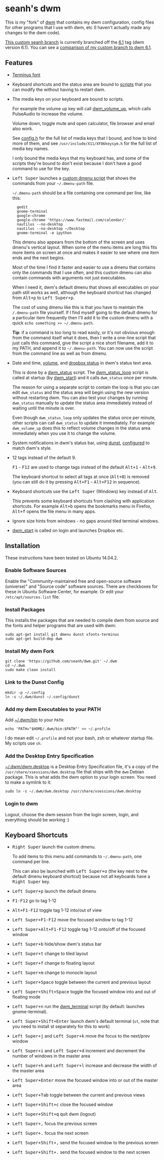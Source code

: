 seanh's dwm
===========

This is my "fork" of [dwm](http://dwm.suckless.org/) that contains my dwm
configuration, config files for other programs that I use with dwm, etc
(I haven't actually made any changes to the dwm code).

[This custom seanh branch](https://github.com/seanh/dwm/tree/seanh) is
currently branched off the [6.1](https://github.com/seanh/dwm/releases/tag/6.1)
tag (dwm version 6.1). You can see a
[comparison of my custom branch to dwm 6.1](https://github.com/seanh/dwm/compare/6.1...seanh).


Features
--------

- [Terminus font](http://terminus-font.sourceforge.net/)

- Keyboard shortcuts and the status area are bound to [scripts](bin) that you
  can modify the without having to restart dwm.

- The media keys on your keyboard are bound to scripts.

  For example the volume up key will call [dwm_volume_up](bin/dwm_volume_up),
  which calls PulseAudio to increase the volume.

  Volume down, toggle mute and open calculator, file browser and email also
  work. 

  See [config.h](config.h) for the full list of media keys that I bound, and
  how to bind more of them, and see `/usr/include/X11/XF86keysym.h` for the
  full list of media key names.

  I only bound the media keys that my keyboard has, and some of the scripts
  they're bound to don't exist because I don't have a good command to use for
  the key.

- <kbd>Left Super</kbd> launches a [custom dmenu script](bin/dwm_custom_dmenu)
  that shows the commands from your `~/.dmenu-path` file.

  `~/.dmenu-path` should be a file containing one command per line, like this:

        gedit
        gnome-terminal
        google-chrome
        google-chrome 'https://www.fastmail.com/calendar/'
        nautilus --no-desktop
        nautilus --no-desktop ~/Desktop
        gnome-terminal -e ipython

  This dmenu also appears from the bottom of the screen and uses dmenu's
  vertical layout. When some of the menu items are long this fits more items
  on screen at once and makes it easier to see where one item ends and the next
  begins.

  Most of the time I find it faster and easier to use a dmenu that contains
  only the commands that I use often, and this custom dmenu can also contain
  commands with arguments not just executables.

  When I need it, dwm's default dmenu that shows all executables on your path
  still works as well, although the keyboard shortcut has changed from
  <kbd>Alt+p</kbd> to <kbd>Left Super+p</kbd>.

  The cost of using dmenu like this is that you have to maintain the
  `/.dmenu-path` file yourself. If I find myself going to the default dmenu for
  a particular item frequently then I'll add it to the custom dmenu with a
  quick `echo something >> ~/.dmenu-path`.

  **Tip**: if a command is too long to read easily, or it's not obvious enough
  from the command itself what it does, then I write a one-line script that
  just calls this command, give the script a nice short filename, add it to my
  PATH, and append it to `~/.dmenu-path`. You can now use the script from the
  command line as well as from dmenu.


- Date and time, [volume](bin/dwm_volume), and
  [dropbox status](bin/dwm_dropbox_status) in dwm's status text area.

  This is done by a [dwm_status](bin/dwm_status) script.
  The [dwm_status_loop](bin/dwm_status_loop) script is called at startup
  (by [dwm_start](bin/dwm_start)) and it calls `dwm_status` once per minute.

  The reason for using a separate script to contain the loop is that you can
  edit `dwm_status` and the status area will begin using the new version without
  restarting dwm. You can also test your changes by running `dwm_status` manually
  to update the status area immediately instead of waiting until the minute is
  over.

  Even though `dwm_status_loop` only updates the status once per minute,
  other scripts can call `dwm_status` to update it immediately.
  For example `dwm_volume_up` does this to reflect volume changes in the status
  area immediately when you use it to change the volume.

- System notifications in dwm's status bar, using
  [dunst](https://github.com/knopwob/dunst), [configured](dunst/dunstrc) to
  match dwm's style.

- 12 tags instead of the default 9.

  <kbd>F1</kbd> - <kbd>F12</kbd> are used to change tags instead of the default
  <kbd>Alt+1</kbd> - <kbd>Alt+9</kbd>.

  The keyboard shortcut to select all tags at once (<kbd>Alt+0</kbd>) is
  removed (you can still do it by pressing
  <kbd>Alt+F1</kbd> - <kbd>Alt+F12</kbd> in sequence).

- Keyboard shortcuts use the <kbd>Left Super</kbd> (Windows) key instead of
  <kbd>Alt</kbd>.

  This prevents some keyboard shortcuts from clashing with application
  shortcuts. For example <kbd>Alt+b</kbd> opens the bookmarks menu in Firefox,
  <kbd>Alt+f</kbd> opens the file menu in many apps.

- Ignore size hints from windows - no gaps around tiled terminal windows.

- [dwm_start](bin/dwm_start) is called on login and launches Dropbox etc.


Installation
------------

These instructions have been tested on Ubuntu 14.04.2.


### Enable Software Sources

Enable the "Community-maintained free and open-source software (universe)"
and "Source code" software sources. There are checkboxes for these in Ubuntu
Software Center, for example. Or edit your `/etc/apt/sources.list` file.


### Install Packages

This installs the packages that are needed to compile dwm from source and the
fonts and helper programs that are used with dwm:

    sudo apt-get install git dmenu dunst xfonts-terminus
    sudo apt-get build-dep dwm


### Install My dwm Fork

    git clone 'https://github.com/seanh/dwm.git' ~/.dwm
    cd ~/.dwm
    sudo make clean install


### Link to the Dunst Config

    mkdir -p ~/.config
    ln -s ~/.dwm/dunst ~/.config/dunst


### Add my dwm Executables to your PATH

Add [~/.dwm/bin](bin) to your `PATH`:

    echo 'PATH="$HOME/.dwm/bin:$PATH"' >> ~/.profile

I do mean edit `~/.profile` and not your bash, zsh or whatever startup file.
My scripts use `sh`.


### Add the Desktop Entry Specification

[~/.dwm/dwm.desktop](dwm.desktop) is a Desktop Entry Specification file,
it's a copy of the `/usr/share/xsessions/dwm.desktop` file that ships with
the `dwm` Debian package. This is what adds the dwm option to your login
screen. You need to make a symlink to it:

    sudo ln -s ~/.dwm/dwm.desktop /usr/share/xsessions/dwm.desktop


### Login to dwm

Logout, choose the dwm session from the login screen, login, and everything
should be working :)


Keyboard Shortcuts
------------------

- <kbd>Right Super</kbd> launch the custom dmenu.

  To add items to this menu add commands to `~/.dmenu-path`, one command per
  line.

  This can also be launched with <kbd>Left Super+o</kbd> (the key next to the
  default dmenu keyboard shortcut) because not all keyboards have a
  <kbd>Right Super</kbd> key.

- <kbd>Left Super+p</kbd> launch the default dmenu

- <kbd>F1-F12</kbd> go to tag 1-12

- <kbd>Alt+F1-F12</kbd> toggle tag 1-12 into/out of view

- <kbd>Left Super+F1-F12</kbd> move the focused window to tag 1-12

- <kbd>Left Super+Alt+F1-F12</kbd> toggle tag 1-12 onto/off of the focused window

- <kbd>Left Super+b</kbd> hide/show dwm's status bar

- <kbd>Left Super+t</kbd> change to tiled layout

- <kbd>Left Super+f</kbd> change to floating layout

- <kbd>Left Super+m</kbd> change to monocle layout

- <kbd>Left Super+Space</kbd> toggle between the current and previous layout

- <kbd>Left Super+Shift+Space</kbd> toggle the focused window into and out of
  floating mode

- <kbd>Left Super+n</kbd> run the [dwm_terminal](bin/dwm_terminal) script
  (by default: launches gnome-terminal).

- <kbd>Left Super+Shift+Enter</kbd> launch dwm's default terminal
  (`st`, note that you need to install st separately for this to work)

- <kbd>Left Super+j</kbd> and <kbd>Left Super+k</kbd> move the focus to the
  next/prev window

- <kbd>Left Super+i</kbd> and <kbd>Left Super+d</kbd> increment and decrement
  the number of windows in the  master area

- <kbd>Left Super+h</kbd> and <kbd>Left Super+l</kbd> increase and decrease the
  width of the master area

- <kbd>Left Super+Enter</kbd> move the focused window into or out of the master
  area

- <kbd>Left Super+Tab</kbd> toggle between the current and previous views

- <kbd>Left Super+Shift+c</kbd> close the focused window

- <kbd>Left Super+Shift+q</kbd> quit dwm (logout)

- <kbd>Left Super+,</kbd> focus the previous screen

- <kbd>Left Super+.</kbd> focus the next screen

- <kbd>Left Super+Shift+,</kbd> send the focused window to the previous screen

- <kbd>Left Super+Shift+.</kbd> send the focused window to the next screen
